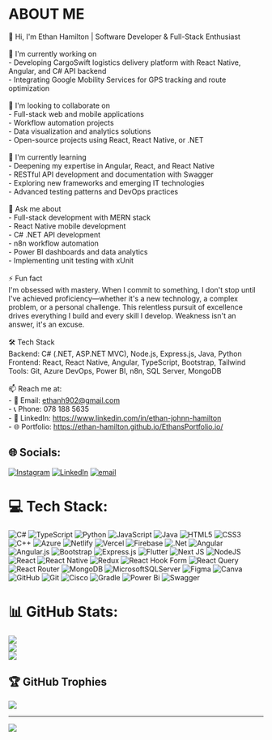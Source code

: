 # ABOUT ME
👋 Hi, I'm Ethan Hamilton | Software Developer & Full-Stack Enthusiast<br><br>🔭 I'm currently working on<br>- Developing CargoSwift logistics delivery platform with React Native, Angular, and C# API backend<br>- Integrating Google Mobility Services for GPS tracking and route optimization<br><br>🤝 I'm looking to collaborate on<br>- Full-stack web and mobile applications<br>- Workflow automation projects<br>- Data visualization and analytics solutions<br>- Open-source projects using React, React Native, or .NET<br><br>🌱 I'm currently learning<br>- Deepening my expertise in Angular, React, and React Native<br>- RESTful API development and documentation with Swagger<br>- Exploring new frameworks and emerging IT technologies<br>- Advanced testing patterns and DevOps practices<br><br>💬 Ask me about<br>- Full-stack development with MERN stack<br>- React Native mobile development<br>- C# .NET API development<br>- n8n workflow automation<br>- Power BI dashboards and data analytics<br>- Implementing unit testing with xUnit<br><br>⚡ Fun fact<br>I'm obsessed with mastery. When I commit to something, I don't stop until I've achieved proficiency—whether it's a new technology, a complex problem, or a personal challenge. This relentless pursuit of excellence drives everything I build and every skill I develop. Weakness isn't an answer, it's an excuse.<br><br>🛠️ Tech Stack<br>Backend: C# (.NET, ASP.NET MVC), Node.js, Express.js, Java, Python<br>Frontend: React, React Native, Angular, TypeScript, Bootstrap, Tailwind<br>Tools: Git, Azure DevOps, Power BI, n8n, SQL Server, MongoDB<br><br>📫 Reach me at:<br>- 📧 Email: ethanh902@gmail.com<br>- 📞 Phone: 078 188 5635<br>- 💼 LinkedIn: https://www.linkedin.com/in/ethan-johnn-hamilton<br>- 🌐 Portfolio: https://ethan-hamilton.github.io/EthansPortfolio.io/


## 🌐 Socials:
[![Instagram](https://img.shields.io/badge/Instagram-%23E4405F.svg?logo=Instagram&logoColor=white)](https://instagram.com/https://www.instagram.com/_ethan_hamilton/) [![LinkedIn](https://img.shields.io/badge/LinkedIn-%230077B5.svg?logo=linkedin&logoColor=white)](https://linkedin.com/in/https://www.linkedin.com/in/ethan-johnn-hamilton/) [![email](https://img.shields.io/badge/Email-D14836?logo=gmail&logoColor=white)](mailto:ethanh902@gmail.com) 

# 💻 Tech Stack:
![C#](https://img.shields.io/badge/c%23-%23239120.svg?style=for-the-badge&logo=csharp&logoColor=white) ![TypeScript](https://img.shields.io/badge/typescript-%23007ACC.svg?style=for-the-badge&logo=typescript&logoColor=white) ![Python](https://img.shields.io/badge/python-3670A0?style=for-the-badge&logo=python&logoColor=ffdd54) ![JavaScript](https://img.shields.io/badge/javascript-%23323330.svg?style=for-the-badge&logo=javascript&logoColor=%23F7DF1E) ![Java](https://img.shields.io/badge/java-%23ED8B00.svg?style=for-the-badge&logo=openjdk&logoColor=white) ![HTML5](https://img.shields.io/badge/html5-%23E34F26.svg?style=for-the-badge&logo=html5&logoColor=white) ![CSS3](https://img.shields.io/badge/css3-%231572B6.svg?style=for-the-badge&logo=css3&logoColor=white) ![C++](https://img.shields.io/badge/c++-%2300599C.svg?style=for-the-badge&logo=c%2B%2B&logoColor=white) ![Azure](https://img.shields.io/badge/azure-%230072C6.svg?style=for-the-badge&logo=microsoftazure&logoColor=white) ![Netlify](https://img.shields.io/badge/netlify-%23000000.svg?style=for-the-badge&logo=netlify&logoColor=#00C7B7) ![Vercel](https://img.shields.io/badge/vercel-%23000000.svg?style=for-the-badge&logo=vercel&logoColor=white) ![Firebase](https://img.shields.io/badge/firebase-%23039BE5.svg?style=for-the-badge&logo=firebase) ![.Net](https://img.shields.io/badge/.NET-5C2D91?style=for-the-badge&logo=.net&logoColor=white) ![Angular](https://img.shields.io/badge/angular-%23DD0031.svg?style=for-the-badge&logo=angular&logoColor=white) ![Angular.js](https://img.shields.io/badge/angular.js-%23E23237.svg?style=for-the-badge&logo=angularjs&logoColor=white) ![Bootstrap](https://img.shields.io/badge/bootstrap-%238511FA.svg?style=for-the-badge&logo=bootstrap&logoColor=white) ![Express.js](https://img.shields.io/badge/express.js-%23404d59.svg?style=for-the-badge&logo=express&logoColor=%2361DAFB) ![Flutter](https://img.shields.io/badge/Flutter-%2302569B.svg?style=for-the-badge&logo=Flutter&logoColor=white) ![Next JS](https://img.shields.io/badge/Next-black?style=for-the-badge&logo=next.js&logoColor=white) ![NodeJS](https://img.shields.io/badge/node.js-6DA55F?style=for-the-badge&logo=node.js&logoColor=white) ![React](https://img.shields.io/badge/react-%2320232a.svg?style=for-the-badge&logo=react&logoColor=%2361DAFB) ![React Native](https://img.shields.io/badge/react_native-%2320232a.svg?style=for-the-badge&logo=react&logoColor=%2361DAFB) ![Redux](https://img.shields.io/badge/redux-%23593d88.svg?style=for-the-badge&logo=redux&logoColor=white) ![React Hook Form](https://img.shields.io/badge/React%20Hook%20Form-%23EC5990.svg?style=for-the-badge&logo=reacthookform&logoColor=white) ![React Query](https://img.shields.io/badge/-React%20Query-FF4154?style=for-the-badge&logo=react%20query&logoColor=white) ![React Router](https://img.shields.io/badge/React_Router-CA4245?style=for-the-badge&logo=react-router&logoColor=white) ![MongoDB](https://img.shields.io/badge/MongoDB-%234ea94b.svg?style=for-the-badge&logo=mongodb&logoColor=white) ![MicrosoftSQLServer](https://img.shields.io/badge/Microsoft%20SQL%20Server-CC2927?style=for-the-badge&logo=microsoft%20sql%20server&logoColor=white) ![Figma](https://img.shields.io/badge/figma-%23F24E1E.svg?style=for-the-badge&logo=figma&logoColor=white) ![Canva](https://img.shields.io/badge/Canva-%2300C4CC.svg?style=for-the-badge&logo=Canva&logoColor=white) ![GitHub](https://img.shields.io/badge/github-%23121011.svg?style=for-the-badge&logo=github&logoColor=white) ![Git](https://img.shields.io/badge/git-%23F05033.svg?style=for-the-badge&logo=git&logoColor=white) ![Cisco](https://img.shields.io/badge/cisco-%23049fd9.svg?style=for-the-badge&logo=cisco&logoColor=black) ![Gradle](https://img.shields.io/badge/Gradle-02303A.svg?style=for-the-badge&logo=Gradle&logoColor=white) ![Power Bi](https://img.shields.io/badge/power_bi-F2C811?style=for-the-badge&logo=powerbi&logoColor=black) ![Swagger](https://img.shields.io/badge/-Swagger-%23Clojure?style=for-the-badge&logo=swagger&logoColor=white)
# 📊 GitHub Stats:
![](https://github-readme-stats.vercel.app/api?username=Ethan-Hamilton&theme=dark&hide_border=false&include_all_commits=false&count_private=false)<br/>
![](https://nirzak-streak-stats.vercel.app/?user=Ethan-Hamilton&theme=dark&hide_border=false)<br/>
![](https://github-readme-stats.vercel.app/api/top-langs/?username=Ethan-Hamilton&theme=dark&hide_border=false&include_all_commits=false&count_private=false&layout=compact)

## 🏆 GitHub Trophies
![](https://github-profile-trophy.vercel.app/?username=Ethan-Hamilton&theme=radical&no-frame=false&no-bg=true&margin-w=4)

---
[![](https://visitcount.itsvg.in/api?id=Ethan-Hamilton&icon=0&color=0)](https://visitcount.itsvg.in)

<!-- Proudly created with GPRM ( https://gprm.itsvg.in ) -->
